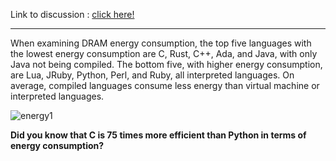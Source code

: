 Link to discussion : 
[click here!](https://github.com/HamidrezaRahimian/Python-Programming/discussions)

__________________________________________________________________________________________________________



When examining DRAM energy consumption, the top five languages with the lowest energy consumption are C, Rust, C++, Ada, and Java, with only Java not being compiled. The bottom five, with higher energy consumption, are Lua, JRuby, Python, Perl, and Ruby, all interpreted languages.
 On average, compiled languages consume less energy than virtual machine or interpreted languages.
 
 
![energy1](https://github.com/HamidrezaRahimian/12.11-Group7/assets/143603503/6aad2320-0518-4003-856c-caf4a137bf06)


**Did you know that C is 75 times more efficient than Python in terms of energy consumption?**